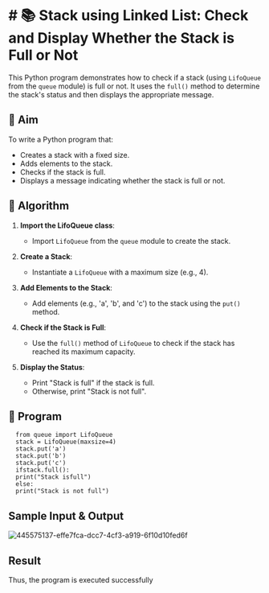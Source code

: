 # # 📚 Stack using Linked List: Check and Display Whether the Stack is Full or Not

This Python program demonstrates how to check if a stack (using `LifoQueue` from the `queue` module) is full or not. It uses the `full()` method to determine the stack's status and then displays the appropriate message.

## 🎯 Aim

To write a Python program that:
- Creates a stack with a fixed size.
- Adds elements to the stack.
- Checks if the stack is full.
- Displays a message indicating whether the stack is full or not.

## 🧠 Algorithm

1. **Import the LifoQueue class**:
   - Import `LifoQueue` from the `queue` module to create the stack.

2. **Create a Stack**:
   - Instantiate a `LifoQueue` with a maximum size (e.g., 4).

3. **Add Elements to the Stack**:
   - Add elements (e.g., 'a', 'b', and 'c') to the stack using the `put()` method.

4. **Check if the Stack is Full**:
   - Use the `full()` method of `LifoQueue` to check if the stack has reached its maximum capacity.

5. **Display the Status**:
   - Print "Stack is full" if the stack is full.
   - Otherwise, print "Stack is not full".

## 📝 Program
```
  from queue import LifoQueue
  stack = LifoQueue(maxsize=4)
  stack.put('a')
  stack.put('b')
  stack.put('c')
  ifstack.full():
  print("Stack isfull")
  else:
  print("Stack is not full")
```

## Sample Input & Output

![445575137-effe7fca-dcc7-4cf3-a919-6f10d10fed6f](https://github.com/user-attachments/assets/b1bd70c9-7d12-4dbb-a326-7f001cf367d9)

## Result
Thus, the program is executed successfully
